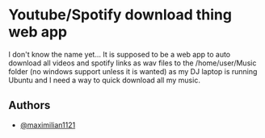 
# Youtube/Spotify download thing web app

I don't know the name yet... It is supposed to be a web app to auto download all videos and spotify links as wav files to the /home/user/Music folder (no windows support unless it is wanted) as my DJ laptop is running Ubuntu and I need a way to quick download all my music.

## Authors

- [@maximilian1121](https://github.com/maximilian1121)

